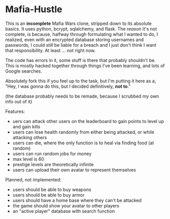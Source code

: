 # Mafia-Hustle

This is an **incomplete** Mafia Wars clone, stripped down to its absolute basics. It uses python, bcrypt, sqlalchemy, and flask. The *reason* it's not complete, is because, halfway through formulating what I wanted to do, I realized, even with an encrypted database storing usernames and passwords, I could *still* be liable for a breach and I just don't think I want that responsibility. At least ... not right now.

The code has errors in it, some stuff is there that probably shouldn't be. This is mostly hacked together through things I've been learning, and lots of Google searches. 

Absolutely fork this if you feel up to the task, but I'm putting it here as a, "Hey, I was gonna do this, but I decided definitively, **not to**."

(the database probably needs to be remade, because I scrubbed my own info out of it)

Features:

- uers can attack other users on the leaderboard to gain points to level up and gain kills
- users can lose health randomly from either being attacked, or while attacking others
- users can die, where the only function is to heal via finding food (at random)
- users can run random jobs for money
- max level is 60
- prestige levels are theoretically infinite
- users can upload their own avatar to represent themselves

Planned, not implemented:

- users should be able to buy weapons
- users should be able to buy armor
- users should have a home base where they can't be attacked
- the game should show your avatar to other players
- an "active player" database with search function


